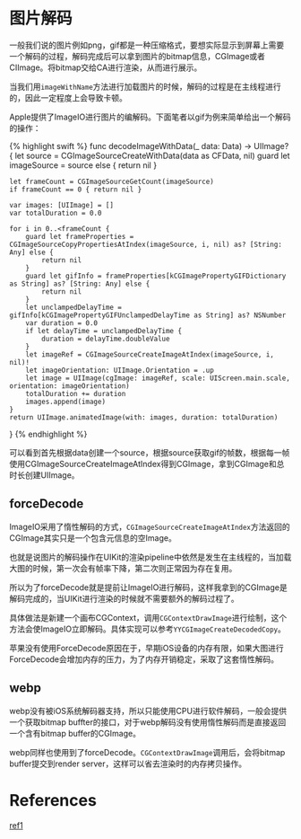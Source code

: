 

# 图片解码

一般我们说的图片例如png，gif都是一种压缩格式，要想实际显示到屏幕上需要一个解码的过程，解码完成后可以拿到图片的bitmap信息，CGImage或者CIImage。将bitmap交给CA进行渲染，从而进行展示。

当我们用`imageWithName`方法进行加载图片的时候，解码的过程是在主线程进行的，因此一定程度上会导致卡顿。

Apple提供了ImageIO进行图片的编解码。下面笔者以gif为例来简单给出一个解码的操作：

{% highlight swift %}
func decodeImageWithData(_ data: Data) -> UIImage? {
	let source = CGImageSourceCreateWithData(data as CFData, nil)
	guard let imageSource = source else {
		return nil
	}

	let frameCount = CGImageSourceGetCount(imageSource)
	if frameCount == 0 { return nil }

	var images: [UIImage] = []
	var totalDuration = 0.0

	for i in 0..<frameCount {
		guard let frameProperties = CGImageSourceCopyPropertiesAtIndex(imageSource, i, nil) as? [String: Any] else {
			return nil
		}
		guard let gifInfo = frameProperties[kCGImagePropertyGIFDictionary as String] as? [String: Any] else {
			return nil
		}
		let unclampedDelayTime = gifInfo[kCGImagePropertyGIFUnclampedDelayTime as String] as? NSNumber
		var duration = 0.0
		if let delayTime = unclampedDelayTime {
			duration = delayTime.doubleValue
		}
		let imageRef = CGImageSourceCreateImageAtIndex(imageSource, i, nil)!
		let imageOrientation: UIImage.Orientation = .up
		let image = UIImage(cgImage: imageRef, scale: UIScreen.main.scale, orientation: imageOrientation)
		totalDuration += duration
		images.append(image)
	}
	return UIImage.animatedImage(with: images, duration: totalDuration)
}
{% endhighlight %}

可以看到首先根据data创建一个source，根据source获取gif的帧数，根据每一帧使用CGImageSourceCreateImageAtIndex得到CGImage，拿到CGImage和总时长创建UIImage。

## forceDecode

ImageIO采用了惰性解码的方式，`CGImageSourceCreateImageAtIndex`方法返回的CGImage其实只是一个包含元信息的空Image。

也就是说图片的解码操作在UIKit的渲染pipeline中依然是发生在主线程的，当加载大图的时候，第一次会有帧率下降，第二次则正常因为存在复用。

所以为了forceDecode就是提前让ImageIO进行解码，这样我拿到的CGImage是解码完成的，当UIKit进行渲染的时候就不需要额外的解码过程了。

具体做法是新建一个画布CGContext，调用`CGContextDrawImage`进行绘制，这个方法会使ImageIO立即解码。具体实现可以参考`YYCGImageCreateDecodedCopy`。

苹果没有使用ForceDecode原因在于，早期iOS设备的内存有限，如果大图进行ForceDecode会增加内存的压力，为了内存开销稳定，采取了这套惰性解码。

## webp

webp没有被iOS系统解码器支持，所以只能使用CPU进行软件解码，一般会提供一个获取bitmap buffter的接口，对于webp解码没有使用惰性解码而是直接返回一个含有bitmap buffer的CGImage。

webp同样也使用到了forceDecode。`CGContextDrawImage`调用后，会将bitmap buffer提交到render server，这样可以省去渲染时的内存拷贝操作。

# References

[ref1](https://dreampiggy.com/2019/01/18/%E4%B8%BB%E6%B5%81%E5%9B%BE%E7%89%87%E5%8A%A0%E8%BD%BD%E5%BA%93%E6%89%80%E4%BD%BF%E7%94%A8%E7%9A%84%E9%A2%84%E8%A7%A3%E7%A0%81%E7%A9%B6%E7%AB%9F%E5%B9%B2%E4%BA%86%E4%BB%80%E4%B9%88/)

